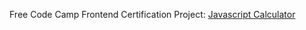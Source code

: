 Free Code Camp Frontend Certification Project: [Javascript Calculator](https://www.freecodecamp.org/learn/front-end-libraries/front-end-libraries-projects/build-a-javascript-calculator)

